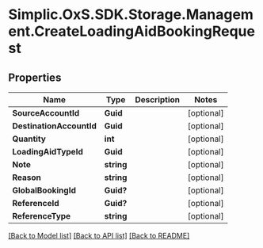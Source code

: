# Simplic.OxS.SDK.Storage.Management.CreateLoadingAidBookingRequest

## Properties

Name | Type | Description | Notes
------------ | ------------- | ------------- | -------------
**SourceAccountId** | **Guid** |  | [optional] 
**DestinationAccountId** | **Guid** |  | [optional] 
**Quantity** | **int** |  | [optional] 
**LoadingAidTypeId** | **Guid** |  | [optional] 
**Note** | **string** |  | [optional] 
**Reason** | **string** |  | [optional] 
**GlobalBookingId** | **Guid?** |  | [optional] 
**ReferenceId** | **Guid?** |  | [optional] 
**ReferenceType** | **string** |  | [optional] 

[[Back to Model list]](../README.md#documentation-for-models) [[Back to API list]](../README.md#documentation-for-api-endpoints) [[Back to README]](../README.md)


